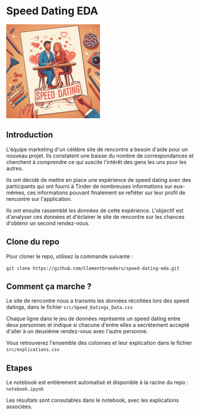 # Speed Dating EDA

<img src="img/image.jpg" alt="Image" width="50%" height="50%">

## Introduction

L'équipe marketing d'un célèbre site de rencontre a besoin d'aide pour un nouveau projet. Ils constatent une baisse du nombre de correspondances et cherchent à comprendre ce qui suscite l'intérêt des gens les uns pour les autres.

Ils ont décidé de mettre en place une expérience de speed dating avec des participants qui ont fourni à Tinder de nombreuses informations sur eux-mêmes, ces informations pouvant finalement se refléter sur leur profil de rencontre sur l'application.

Ils ont ensuite rassemblé les données de cette expérience. L'objectif est d'analyser ces données et d'éclairer le site de rencontre sur les chances d'obtenir un second rendez-vous.


## Clone du repo

Pour cloner le repo, utilisez la commande suivante :

`git clone https://github.com/Clementbroeders/speed-dating-eda.git`


## Comment ça marche ?

Le site de rencontre nous a transmis les données récoltées lors des speed datings, dans le fichier `src/Speed_Datings_Data.csv`

Chaque ligne dans le jeu de données représente un speed dating entre deux personnes et indique si chacune d'entre elles a secrètement accepté d'aller à un deuxième rendez-vous avec l'autre personne.

Vous retrouverez l'ensemble des colonnes et leur explication dans le fichier `src/explications.csv`


## Etapes

Le notebook est entièrement automatisé et disponible à la racine du repo : `notebook.ipynb`

Les résultats sont consutables dans le notebook, avec les explications associées.